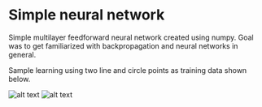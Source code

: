 # Simple neural network

Simple multilayer feedforward neural network created using numpy.
Goal was to get familiarized with backpropagation and neural networks in general.

Sample learning using two line and circle points as training data shown below.

![alt text](https://github.com/bgavran3/ml/blob/master/img/circle.gif "") ![alt text](https://github.com/bgavran3/ml/blob/master/img/twolines.gif "")


